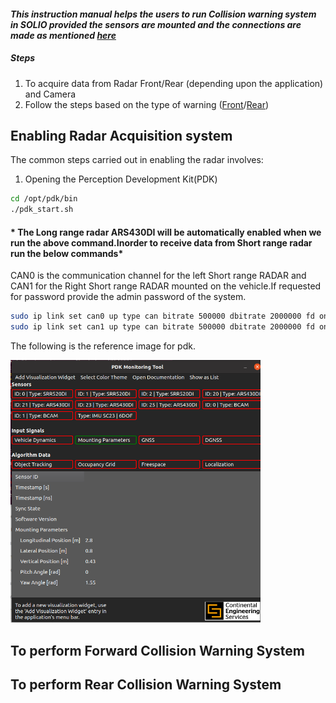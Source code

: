 #### *This instruction manual helps the users to run Collision warning system in SOLIO provided the sensors are mounted and the  connections are made as mentioned [here](https://github.com/SamukthaV/Solio1_RadCam_fusion/tree/main/Hardware%20setup%20)*

##### Steps
1) To acquire data from Radar Front/Rear (depending upon the application) and Camera
2) Follow the steps based on the type of warning ([Front](#to-perform-forward-collision-warning-system)/[Rear](#to-perform-rear-collision-warning-system))

## Enabling Radar Acquisition system
The common steps carried out in enabling the radar involves:
1) Opening the Perception Development Kit(PDK)
```bash
cd /opt/pdk/bin
./pdk_start.sh
```
#### * The Long range radar ARS430DI will be automatically enabled when we run the above command.Inorder to receive data from Short range radar run the below commands*
CAN0 is the communication channel for the left Short range RADAR and CAN1 for the Right Short range RADAR mounted on the vehicle.If requested for password provide the admin password of the system.
```bash
sudo ip link set can0 up type can bitrate 500000 dbitrate 2000000 fd on
sudo ip link set can1 up type can bitrate 500000 dbitrate 2000000 fd on

```
The following is the reference image for pdk.

<img src="./img/pdk.png" alt="pdk Image" width="400">


   

## To perform Forward Collision Warning System


## To perform Rear Collision Warning System
